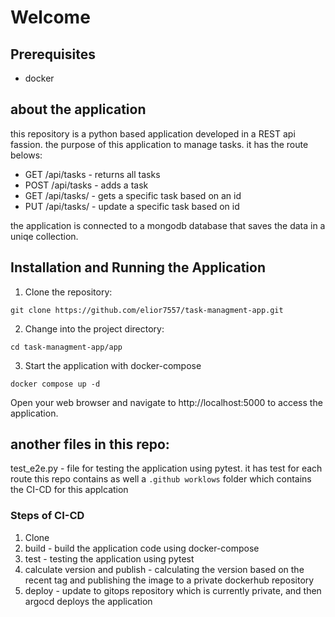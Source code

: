 # Welcome

## Prerequisites
- docker

## about the application

this repository is a python based application developed in a REST api fassion.
the purpose of this application to manage tasks.
it has the route belows:

- GET /api/tasks - returns all tasks
- POST /api/tasks - adds a task
- GET /api/tasks/<id> - gets a specific task based on an id
- PUT /api/tasks/<id> - update a specific task based on id

the application is connected to a mongodb database that saves the data in a uniqe collection.


## Installation and Running the Application

1. Clone the repository:
```
git clone https://github.com/elior7557/task-managment-app.git
 ```

2. Change into the project directory:
```
cd task-managment-app/app
```
3. Start the application with docker-compose
```
docker compose up -d
```


Open your web browser and navigate to http://localhost:5000 to access the application.

## another files in this repo:

test_e2e.py - file for testing the application using pytest. it has test for each route 
this repo contains as well a `.github worklows` folder which contains the CI-CD for this applcation

### Steps of CI-CD
1. Clone 
2. build - build the application code using docker-compose
3. test - testing the application using pytest
4. calculate version and publish - calculating the version based on the recent tag and publishing the image to a private dockerhub repository
5. deploy - update to gitops repository which is currently private, and then argocd deploys the application

